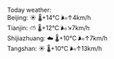 Today weather:  
Beijing: ☀️   🌡️+14°C 🌬️↑4km/h  
Tianjin: ⛅️  🌡️+12°C 🌬️↘7km/h  
Shijiazhuang: ☁️   🌡️+10°C 🌬️↑7km/h  
Tangshan: ☀️   🌡️+10°C 🌬️↑13km/h  

